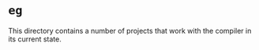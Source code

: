 # `eg`

This directory contains a number of projects that work with the compiler in its current state.